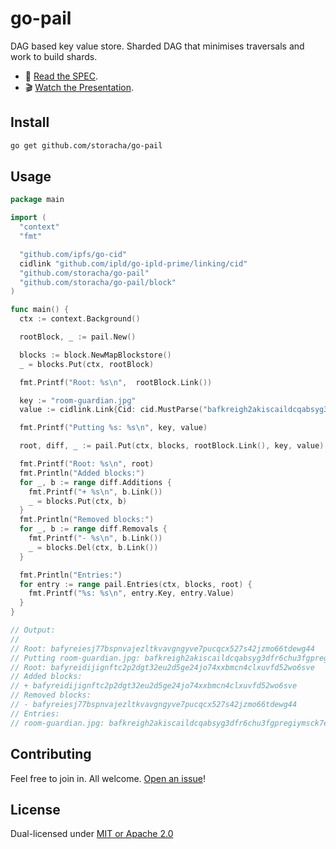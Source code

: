 # go-pail

DAG based key value store. Sharded DAG that minimises traversals and work to build shards.

* 📖 [Read the SPEC](https://github.com/web3-storage/specs/blob/4163e28d7e6a7c44cff68db9d9bffb9b37707dc6/pail.md).
* 🎬 [Watch the Presentation](https://youtu.be/f-BrtpYKZfg).

## Install

```sh
go get github.com/storacha/go-pail
```

## Usage

```go
package main

import (
  "context"
  "fmt"

  "github.com/ipfs/go-cid"
  cidlink "github.com/ipld/go-ipld-prime/linking/cid"
  "github.com/storacha/go-pail"
  "github.com/storacha/go-pail/block"
)

func main() {
  ctx := context.Background()

  rootBlock, _ := pail.New()

  blocks := block.NewMapBlockstore()
  _ = blocks.Put(ctx, rootBlock)

  fmt.Printf("Root: %s\n",  rootBlock.Link())

  key := "room-guardian.jpg"
  value := cidlink.Link{Cid: cid.MustParse("bafkreigh2akiscaildcqabsyg3dfr6chu3fgpregiymsck7e7aqa4s52zy")}

  fmt.Printf("Putting %s: %s\n", key, value)

  root, diff, _ := pail.Put(ctx, blocks, rootBlock.Link(), key, value)

  fmt.Printf("Root: %s\n", root)
  fmt.Println("Added blocks:")
  for _, b := range diff.Additions {
    fmt.Printf("+ %s\n", b.Link())
    _ = blocks.Put(ctx, b)
  }
  fmt.Println("Removed blocks:")
  for _, b := range diff.Removals {
    fmt.Printf("- %s\n", b.Link())
    _ = blocks.Del(ctx, b.Link())
  }

  fmt.Println("Entries:")
  for entry := range pail.Entries(ctx, blocks, root) {
    fmt.Printf("%s: %s\n", entry.Key, entry.Value)
  }
}

// Output:
//
// Root: bafyreiesj77bspnvajezltkvavgngyve7pucqcx527s42jzmo66tdewg44
// Putting room-guardian.jpg: bafkreigh2akiscaildcqabsyg3dfr6chu3fgpregiymsck7e7aqa4s52zy
// Root: bafyreidijignftc2p2dgt32eu2d5ge24jo74xxbmcn4clxuvfd52wo6sve
// Added blocks:
// + bafyreidijignftc2p2dgt32eu2d5ge24jo74xxbmcn4clxuvfd52wo6sve
// Removed blocks:
// - bafyreiesj77bspnvajezltkvavgngyve7pucqcx527s42jzmo66tdewg44
// Entries:
// room-guardian.jpg: bafkreigh2akiscaildcqabsyg3dfr6chu3fgpregiymsck7e7aqa4s52zy
```

## Contributing

Feel free to join in. All welcome. [Open an issue](https://github.com/storacha/go-pail/issues)!

## License

Dual-licensed under [MIT or Apache 2.0](https://github.com/storacha/go-pail/blob/main/LICENSE.md)
